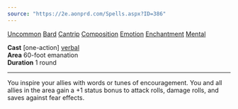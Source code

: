 ```yaml
---
source: "https://2e.aonprd.com/Spells.aspx?ID=386"
---
```

[Uncommon](https://2e.aonprd.com/Traits.aspx?ID=159) [Bard](https://2e.aonprd.com/Traits.aspx?ID=19) [Cantrip](https://2e.aonprd.com/Traits.aspx?ID=22) [Composition](https://2e.aonprd.com/Traits.aspx?ID=31) [Emotion](https://2e.aonprd.com/Traits.aspx?ID=60) [Enchantment](https://2e.aonprd.com/Traits.aspx?ID=61) [Mental](https://2e.aonprd.com/Traits.aspx?ID=106)   

**Cast** \[one-action\] [verbal](https://2e.aonprd.com/Rules.aspx?ID=284)  
**Area** 60-foot emanation  
**Duration** 1 round

---

You inspire your allies with words or tunes of encouragement. You and all allies in the area gain a +1 status bonus to attack rolls, damage rolls, and saves against fear effects.